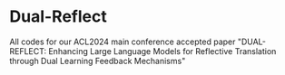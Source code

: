 # Dual-Reflect
All codes for our ACL2024 main conference accepted paper "DUAL-REFLECT: Enhancing Large Language Models for Reflective Translation through Dual Learning Feedback Mechanisms"
